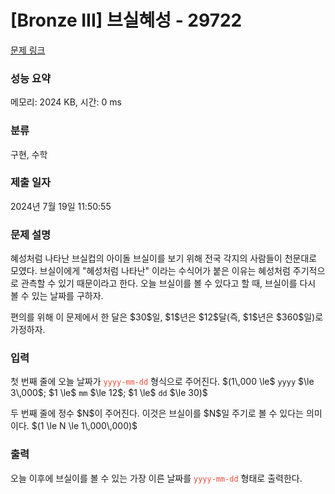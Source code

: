 # [Bronze III] 브실혜성 - 29722 

[문제 링크](https://www.acmicpc.net/problem/29722) 

### 성능 요약

메모리: 2024 KB, 시간: 0 ms

### 분류

구현, 수학

### 제출 일자

2024년 7월 19일 11:50:55

### 문제 설명

<p>혜성처럼 나타난 브실컵의 아이돌 브실이를 보기 위해 전국 각지의 사람들이 천문대로 모였다. 브실이에게 "혜성처럼 나타난" 이라는 수식어가 붙은 이유는 혜성처럼 주기적으로 관측할 수 있기 때문이라고 한다. 오늘 브실이를 볼 수 있다고 할 때, 브실이를 다시 볼 수 있는 날짜를 구하자.</p>

<p>편의를 위해 이 문제에서 한 달은 $30$일, $1$년은 $12$달(즉, $1$년은 $360$일)로 가정하자.</p>

### 입력 

 <p>첫 번째 줄에 오늘 날짜가 <span style="color:#e74c3c;"><code>yyyy-mm-dd</code></span> 형식으로 주어진다. $(1\,000 \le$ <code>yyyy</code> $\le 3\,000$; $1 \le$ <code>mm</code> $\le 12$; $1 \le$ <code>dd</code> $\le 30)$</p>

<p>두 번째 줄에 정수 $N$이 주어진다. 이것은 브실이를 $N$일 주기로 볼 수 있다는 의미이다. $(1 \le N \le 1\,000\,000)$</p>

### 출력 

 <p>오늘 이후에 브실이를 볼 수 있는 가장 이른 날짜를 <span style="color:#e74c3c;"><code>yyyy-mm-dd</code></span> 형태로 출력한다.</p>

